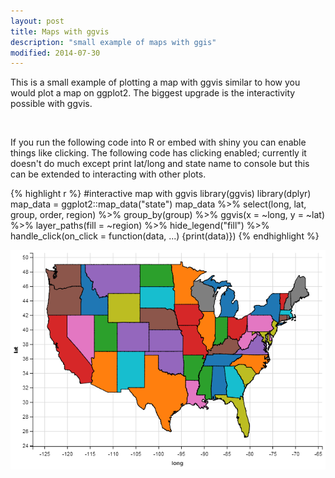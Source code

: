 ```yaml
---
layout: post
title: Maps with ggvis
description: "small example of maps with ggis"
modified: 2014-07-30
---
```


This is a small example of plotting a map with ggvis similar to how you would plot a map on ggplot2.  The biggest upgrade is the interactivity possible with ggvis. 

<br>

If you run the following code into R or embed with shiny you can enable things like clicking.  The following code has clicking enabled; currently it doesn't do much except print lat/long and state name to console but this can be extended to interacting with other plots.

{% highlight r %}
#interactive map with ggvis
library(ggvis)
library(dplyr)
map_data = ggplot2::map_data("state")
map_data %>% select(long, lat, group, order, region) %>% 
  group_by(group) %>% 
  ggvis(x = ~long, y = ~lat) %>% 
  layer_paths(fill = ~region) %>%
  hide_legend("fill") %>% 
  handle_click(on_click = function(data, ...) {print(data)}) 
{% endhighlight %}

![](../images/ggvis_map/map.png)
